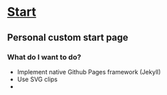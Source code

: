 # [Start](http://seandrickson.github.io/start/)

## Personal custom start page

### What do I want to do?
* Implement native Github Pages framework (Jekyll)
* Use SVG clips
* 